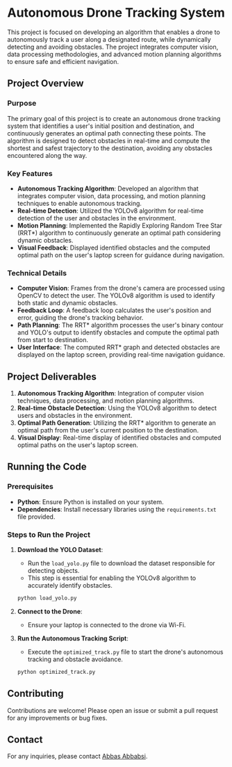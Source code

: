 # Autonomous Drone Tracking System

This project is focused on developing an algorithm that enables a drone to autonomously track a user along a designated route, while dynamically detecting and avoiding obstacles. The project integrates computer vision, data processing methodologies, and advanced motion planning algorithms to ensure safe and efficient navigation.

## Project Overview

### Purpose
The primary goal of this project is to create an autonomous drone tracking system that identifies a user's initial position and destination, and continuously generates an optimal path connecting these points. The algorithm is designed to detect obstacles in real-time and compute the shortest and safest trajectory to the destination, avoiding any obstacles encountered along the way.

### Key Features
- **Autonomous Tracking Algorithm**: Developed an algorithm that integrates computer vision, data processing, and motion planning techniques to enable autonomous tracking.
- **Real-time Detection**: Utilized the YOLOv8 algorithm for real-time detection of the user and obstacles in the environment.
- **Motion Planning**: Implemented the Rapidly Exploring Random Tree Star (RRT*) algorithm to continuously generate an optimal path considering dynamic obstacles.
- **Visual Feedback**: Displayed identified obstacles and the computed optimal path on the user's laptop screen for guidance during navigation.

### Technical Details
- **Computer Vision**: Frames from the drone's camera are processed using OpenCV to detect the user. The YOLOv8 algorithm is used to identify both static and dynamic obstacles.
- **Feedback Loop**: A feedback loop calculates the user's position and error, guiding the drone's tracking behavior.
- **Path Planning**: The RRT* algorithm processes the user's binary contour and YOLO's output to identify obstacles and compute the optimal path from start to destination.
- **User Interface**: The computed RRT* graph and detected obstacles are displayed on the laptop screen, providing real-time navigation guidance.

## Project Deliverables
1. **Autonomous Tracking Algorithm**: Integration of computer vision techniques, data processing, and motion planning algorithms.
2. **Real-time Obstacle Detection**: Using the YOLOv8 algorithm to detect users and obstacles in the environment.
3. **Optimal Path Generation**: Utilizing the RRT* algorithm to generate an optimal path from the user's current position to the destination.
4. **Visual Display**: Real-time display of identified obstacles and computed optimal paths on the user's laptop screen.

## Running the Code

### Prerequisites
- **Python**: Ensure Python is installed on your system.
- **Dependencies**: Install necessary libraries using the `requirements.txt` file provided.

### Steps to Run the Project

1. **Download the YOLO Dataset**:
    - Run the `load_yolo.py` file to download the dataset responsible for detecting objects.
    - This step is essential for enabling the YOLOv8 algorithm to accurately identify obstacles.

    ```bash
    python load_yolo.py
    ```

2. **Connect to the Drone**:
    - Ensure your laptop is connected to the drone via Wi-Fi.

3. **Run the Autonomous Tracking Script**:
    - Execute the `optimized_track.py` file to start the drone's autonomous tracking and obstacle avoidance.

    ```bash
    python optimized_track.py
    ```

## Contributing

Contributions are welcome! Please open an issue or submit a pull request for any improvements or bug fixes.

## Contact

For any inquiries, please contact [Abbas Abbabsi](mailto.abbasabbabsi2000@gmail.com).
